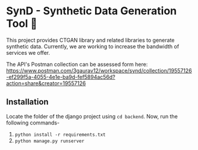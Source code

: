 
# SynD - Synthetic Data Generation Tool 🔄

This project provides CTGAN library and related libraries to generate synthetic data. Currently, we are working to increase the bandwidth of services we offer.


The API's Postman collection can be assessed form here: https://www.postman.com/3gaurav12/workspace/synd/collection/19557126-ef299f5a-4055-4e1e-ba9d-fef5894ac56d?action=share&creator=19557126

## Installation

Locate the folder of the django project using `cd backend`.
Now, run the following commands-
1. `python install -r requirements.txt`
2. `python manage.py runserver`
